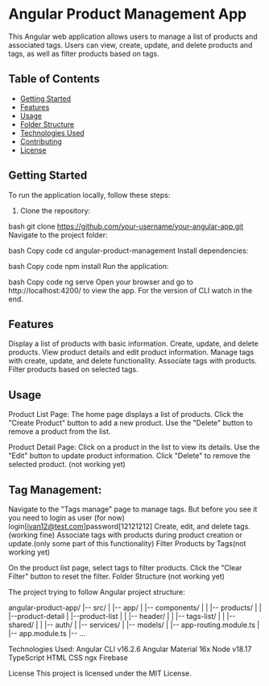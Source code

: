 # Angular Product Management App

This Angular web application allows users to manage a list of products and associated tags. Users can view, create, update, and delete products and tags, as well as filter products based on tags.

## Table of Contents

- [Getting Started](#getting-started)
- [Features](#features)
- [Usage](#usage)
- [Folder Structure](#folder-structure)
- [Technologies Used](#technologies-used)
- [Contributing](#contributing)
- [License](#license)

## Getting Started

To run the application locally, follow these steps:

1. Clone the repository:

bash
   git clone https://github.com/your-username/your-angular-app.git
Navigate to the project folder:

bash
Copy code
cd angular-product-management
Install dependencies:

bash
Copy code
npm install
Run the application:

bash
Copy code
ng serve
Open your browser and go to http://localhost:4200/ to view the app.
For the version of CLI watch in the end.

## Features
Display a list of products with basic information.
Create, update, and delete products.
View product details and edit product information.
Manage tags with create, update, and delete functionality.
Associate tags with products.
Filter products based on selected tags.


## Usage

Product List Page:
The home page displays a list of products.
Click the "Create Product" button to add a new product.
Use the "Delete" button to remove a product from the list.

Product Detail Page:
Click on a product in the list to view its details.
Use the "Edit" button to update product information.
Click "Delete" to remove the selected product. (not working yet)


## Tag Management:
Navigate to the "Tags manage" page to manage tags.
But before you see it you need to login as user (for now) login[ivan12@test.com]password[12121212]
Create, edit, and delete tags. (working fine)
Associate tags with products during product creation or update.(only some part of this functionality)
Filter Products by Tags(not working yet)

On the product list page, select tags to filter products.
Click the "Clear Filter" button to reset the filter.
Folder Structure (not working yet)

The project trying to follow Angular project structure:


angular-product-app/
|-- src/
|   |-- app/
|       |-- components/
|       |   |-- products/
|       |       |--product-detail
        |       |--product-list
|       |   |-- header/
|       |   |-- tags-list/
|       |   |-- shared/
|       |   |-- auth/
|       |-- services/
|       |-- models/
|       |-- app-routing.module.ts
|       |-- app.module.ts
|-- ...

Technologies Used:
Angular CLI v16.2.6
Angular Material 16x
Node v18.17
TypeScript
HTML
CSS
ngx
Firebase

License
This project is licensed under the MIT License.
